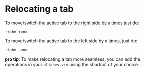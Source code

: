 # Relocating a tab

To move/switch the active tab to the right side by `n` times just do:
```
:tabm +<n>
```

To move/switch the active tab to the left side by `n` times, just do:
```
:tabm -<n>
```

**pro tip**: To make relocating a tab more seamless, you can add the operations in your `aliases.vim` using the shortcut of your choice.
